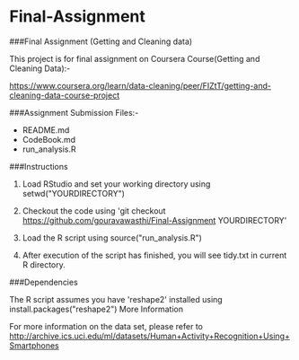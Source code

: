# Final-Assignment
###Final Assignment (Getting and Cleaning data)


This project is for final assignment on Coursera Course(Getting and Cleaning Data):-


 https://www.coursera.org/learn/data-cleaning/peer/FIZtT/getting-and-cleaning-data-course-project 


###Assignment Submission Files:-

* README.md 
* CodeBook.md
* run_analysis.R


###Instructions

1. Load RStudio and set your working directory using setwd("YOURDIRECTORY")

2. Checkout the code using 'git checkout https://github.com/gouravawasthi/Final-Assignment YOURDIRECTORY'

3. Load the R script using source("run_analysis.R")

4. After execution of the script has finished, you will see tidy.txt in current R directory.

###Dependencies

The R script assumes you have 'reshape2' installed using install.packages("reshape2")
More Information

For more information on the data set, please refer to http://archive.ics.uci.edu/ml/datasets/Human+Activity+Recognition+Using+Smartphones
